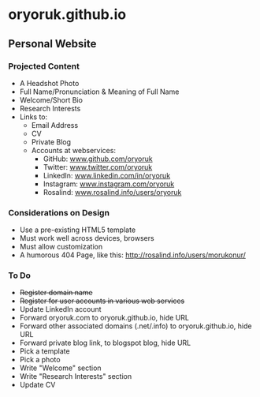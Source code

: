 # oryoruk.github.io
## Personal Website

### Projected Content
- A Headshot Photo
- Full Name/Pronunciation & Meaning of Full Name
- Welcome/Short Bio
- Research Interests
- Links to:
  - Email Address
  - CV
  - Private Blog
  - Accounts at webservices:
    - GitHub: www.github.com/oryoruk
    - Twitter: www.twitter.com/oryoruk
    - LinkedIn: www.linkedin.com/in/oryoruk
    - Instagram: www.instagram.com/oryoruk
    - Rosalind: www.rosalind.info/users/oryoruk

### Considerations on Design
- Use a pre-existing HTML5 template
 - Must work well across devices, browsers
 - Must allow customization
- A humorous 404 Page, like this: http://rosalind.info/users/morukonur/

### To Do
- ~~Register domain name~~
- ~~Register for user accounts in various web services~~
- Update LinkedIn account
- Forward oryoruk.com to oryoruk.github.io, hide URL
- Forward other associated domains (.net/.info) to oryoruk.github.io, hide URL
- Forward private blog link, to blogspot blog, hide URL
- Pick a template
- Pick a photo
- Write "Welcome" section
- Write "Research Interests" section
- Update CV
